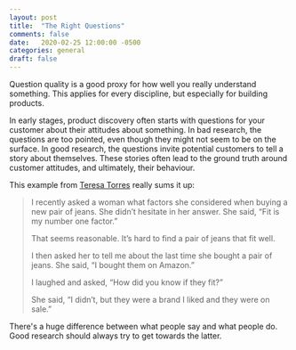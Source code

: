 ```yaml
---
layout: post
title:  "The Right Questions"
comments: false
date:   2020-02-25 12:00:00 -0500
categories: general
draft: false
---
```


Question quality is a good proxy for how well you really understand something. This applies for every discipline, but especially for building products. 

In early stages, product discovery often starts with questions for your customer about their attitudes about something. In bad research, the questions are too pointed, even though they might not seem to be on the surface. In good research, the questions invite potential customers to tell a story about themselves. These stories often lead to the ground truth around customer attitudes, and ultimately, their behaviour.

This example from [Teresa Torres](https://www.producttalk.org/2016/03/customer-interview-questions) really sums it up:

> I recently asked a woman what factors she considered when buying a new pair of jeans. She didn’t hesitate in her answer. She said, “Fit is my number one factor.”
> 
> That seems reasonable. It’s hard to find a pair of jeans that fit well.
> 
> I then asked her to tell me about the last time she bought a pair of jeans. She said, “I bought them on Amazon.”
> 
> I laughed and asked, “How did you know if they fit?”
> 
> She said, “I didn’t, but they were a brand I liked and they were on sale.”

There's a huge difference between what people say and what people do. Good research should always try to get towards the latter.
